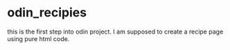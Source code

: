 # odin_recipies
this is the first step into odin project. I am supposed to create  a recipe page using pure html code. 